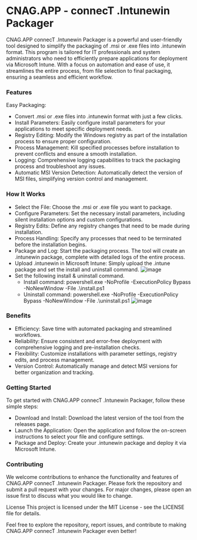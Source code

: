 # CNAG.APP - connecT .Intunewin Packager
CNAG.APP connecT .Intunewin Packager is a powerful and user-friendly tool designed to simplify the packaging of .msi or .exe files into .intunewin format. This program is tailored for IT professionals and system administrators who need to efficiently prepare applications for deployment via Microsoft Intune. With a focus on automation and ease of use, it streamlines the entire process, from file selection to final packaging, ensuring a seamless and efficient workflow.

### Features

Easy Packaging: 
- Convert .msi or .exe files into .intunewin format with just a few clicks. 
- Install Parameters: Easily configure install parameters for your applications to meet specific deployment needs.
- Registry Editing: Modify the Windows registry as part of the installation process to ensure proper configuration.
- Process Management: Kill specified processes before installation to prevent conflicts and ensure a smooth installation.
- Logging: Comprehensive logging capabilities to track the packaging process and troubleshoot any issues.
- Automatic MSI Version Detection: Automatically detect the version of MSI files, simplifying version control and management.

### How It Works
- Select the File: Choose the .msi or .exe file you want to package.
- Configure Parameters: Set the necessary install parameters, including silent installation options and custom configurations.
- Registry Edits: Define any registry changes that need to be made during installation.
- Process Handling: Specify any processes that need to be terminated before the installation begins.
- Package and Log: Start the packaging process. The tool will create an .intunewin package, complete with detailed logs of the entire process.
- Upload .intunewin in Microsoft Intune: Simply upload the .intune package and set the install and uninstall command.
 ![image](https://tech.tristantyson.com/assets/images/DeployPowerShellApp/selectIntunewinFile.gif)
- Set the following install & uninstall command.
  - Install command: powershell.exe -NoProfile -ExecutionPolicy Bypass -NoNewWindow -File .\install.ps1
  - Uninstall command: powershell.exe -NoProfile -ExecutionPolicy Bypass -NoNewWindow -File .\uninstall.ps1
   ![image](https://tech.tristantyson.com/assets/images/DeployPowerShellApp/program.png)
 
    
   



### Benefits

- Efficiency: Save time with automated packaging and streamlined workflows.
- Reliability: Ensure consistent and error-free deployment with comprehensive logging and pre-installation checks.
- Flexibility: Customize installations with parameter settings, registry edits, and process management.
- Version Control: Automatically manage and detect MSI versions for better organization and tracking.

### Getting Started

To get started with CNAG.APP connecT .Intunewin Packager, follow these simple steps:

- Download and Install: Download the latest version of the tool from the releases page.
- Launch the Application: Open the application and follow the on-screen instructions to select your file and configure settings.
- Package and Deploy: Create your .intunewin package and deploy it via Microsoft Intune.

### Contributing
We welcome contributions to enhance the functionality and features of CNAG.APP connecT .Intunewin Packager. Please fork the repository and submit a pull request with your changes. For major changes, please open an issue first to discuss what you would like to change.

License
This project is licensed under the MIT License - see the LICENSE file for details.

Feel free to explore the repository, report issues, and contribute to making CNAG.APP connecT .Intunewin Packager even better!
